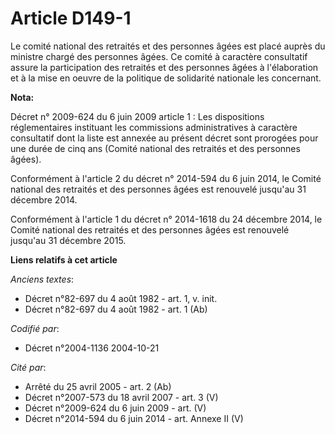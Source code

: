 # Article D149-1

Le comité national des retraités et des personnes âgées est placé auprès du ministre chargé des personnes âgées. Ce comité à
caractère consultatif assure la participation des retraités et des personnes âgées à l'élaboration et à la mise en oeuvre de
la politique de solidarité nationale les concernant.

**Nota:**

Décret n° 2009-624 du 6 juin 2009 article 1 : Les dispositions réglementaires instituant les commissions administratives à
caractère consultatif dont la liste est annexée au présent décret sont prorogées pour une durée de cinq ans (Comité national
des retraités et des personnes âgées).

Conformément à l'article 2 du décret n° 2014-594 du 6 juin 2014, le Comité national des retraités et des personnes âgées est
renouvelé jusqu'au 31 décembre 2014.

Conformément à l'article 1 du décret n° 2014-1618 du 24 décembre 2014, le Comité national des retraités et des personnes
âgées est renouvelé jusqu'au 31 décembre 2015.

**Liens relatifs à cet article**

_Anciens textes_:

  - Décret n°82-697 du 4 août 1982 - art. 1, v. init.
  - Décret n°82-697 du 4 août 1982 - art. 1 (Ab)

_Codifié par_:

  - Décret n°2004-1136 2004-10-21

_Cité par_:

  - Arrêté du 25 avril 2005 - art. 2 (Ab)
  - Décret n°2007-573 du 18 avril 2007 - art. 3 (V)
  - Décret n°2009-624 du 6 juin 2009 - art. (V)
  - Décret n°2014-594 du 6 juin 2014 - art. Annexe II (V)
